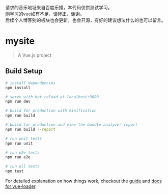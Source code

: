请求的音乐地址来自百度乐播，本代码仅供测试学习。  
刚学习的vue如有不足，请斧正，谢谢。  
后续个人博客别的板块也会更新，也会开源，有好的建议想法什么的也可以留言。
# mysite

> A Vue.js project

## Build Setup

``` bash
# install dependencies
npm install

# serve with hot reload at localhost:8080
npm run dev

# build for production with minification
npm run build

# build for production and view the bundle analyzer report
npm run build --report

# run unit tests
npm run unit

# run e2e tests
npm run e2e

# run all tests
npm test
```

For detailed explanation on how things work, checkout the [guide](http://vuejs-templates.github.io/webpack/) and [docs for vue-loader](http://vuejs.github.io/vue-loader).
